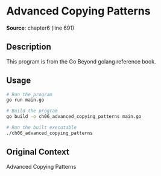 # Advanced Copying Patterns

**Source**: chapter6 (line 691)

## Description

This program is from the Go Beyond golang reference book.

## Usage

```bash
# Run the program
go run main.go

# Build the program
go build -o ch06_advanced_copying_patterns main.go

# Run the built executable
./ch06_advanced_copying_patterns
```

## Original Context

Advanced Copying Patterns
